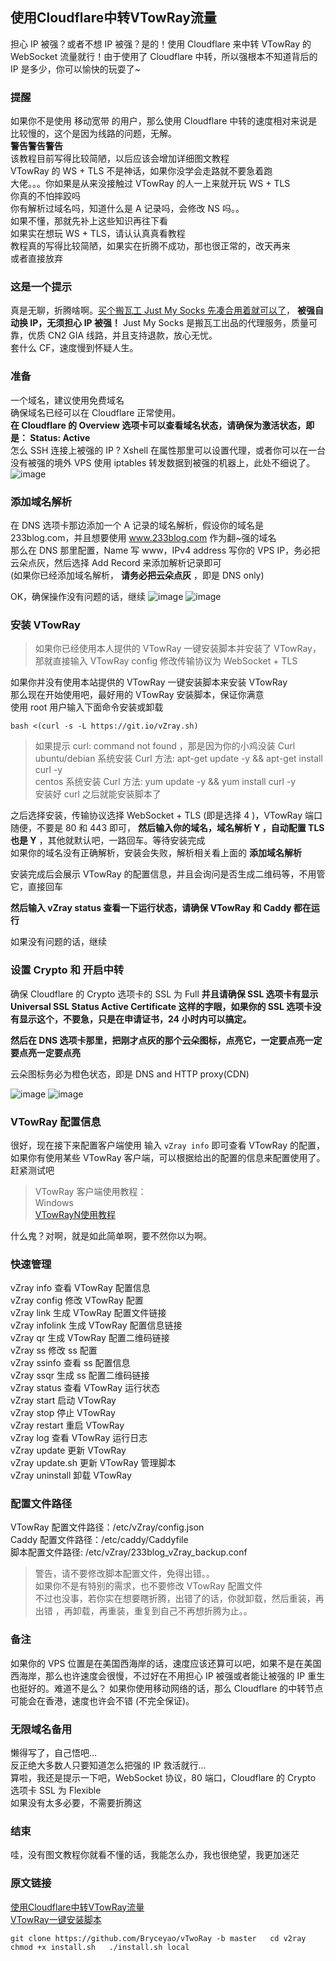 ## 使用Cloudflare中转VTowRay流量

担心 IP 被强？或者不想 IP 被强？是的！使用 Cloudflare 来中转 VTowRay 的 WebSocket 流量就行！由于使用了 Cloudflare 中转，所以强根本不知道背后的 IP 是多少，你可以愉快的玩耍了~

### 提醒
如果你不是使用 移动宽带 的用户，那么使用 Cloudflare 中转的速度相对来说是比较慢的，这个是因为线路的问题，无解。  
**警告警告警告**  
该教程目前写得比较简陋，以后应该会增加详细图文教程  
VTowRay 的 WS + TLS 不是神话，如果你没学会走路就不要急着跑  
大佬。。。你如果是从来没接触过 VTowRay 的人一上来就开玩 WS + TLS  
你真的不怕摔跤吗  
你有解析过域名吗，知道什么是 A 记录吗，会修改 NS 吗。。  
如果不懂，那就先补上这些知识再往下看  
如果实在想玩 WS + TLS，请认认真真看教程  
教程真的写得比较简陋，如果实在折腾不成功，那也很正常的，改天再来  
或者直接放弃

### 这是一个提示
真是无聊，折腾啥啊。[买个搬瓦工 Just My Socks 先凑合用着就可以了](https://justmysocks.xyz/buy-justmysocks/)， **被强自动换 IP，无须担心 IP 被强！** Just My Socks 是搬瓦工出品的代理服务，质量可靠，优质 CN2 GIA 线路，并且支持退款，放心无忧。  
套什么 CF，速度慢到怀疑人生。

### 准备
一个域名，建议使用免费域名  
确保域名已经可以在 Cloudflare 正常使用。  
**在 Cloudflare 的 Overview 选项卡可以查看域名状态，请确保为激活状态，即是： Status: Active**  
怎么 SSH 连接上被强的 IP ? Xshell 在属性那里可以设置代理，或者你可以在一台没有被强的境外 VPS 使用 iptables 转发数据到被强的机器上，此处不细说了。
![image](https://github.com/Bryceyao/bryceFile/blob/master/work/image/VTworay/cloudflareActive.png)

### 添加域名解析
在 DNS 选项卡那边添加一个 A 记录的域名解析，假设你的域名是 233blog.com，并且想要使用 www.233blog.com 作为翻~强的域名  
那么在 DNS 那里配置，Name 写 www，IPv4 address 写你的 VPS IP，务必把云朵点灰，然后选择 Add Record 来添加解析记录即可  
(如果你已经添加域名解析， **请务必把云朵点灰** ，即是 DNS only)

OK，确保操作没有问题的话，继续
![image](https://github.com/Bryceyao/bryceFile/blob/master/work/image/VTworay/godaddyNameServers.png)
![image](https://github.com/Bryceyao/bryceFile/blob/master/work/image/VTworay/cloudflareDNS1.png)

### 安装 VTowRay
>如果你已经使用本人提供的 VTowRay 一键安装脚本并安装了 VTowRay，那就直接输入 VTowRay config 修改传输协议为 WebSocket + TLS

如果你并没有使用本站提供的 VTowRay 一键安装脚本来安装 VTowRay  
那么现在开始使用吧，最好用的 VTowRay 安装脚本，保证你满意  
使用 root 用户输入下面命令安装或卸载

`bash <(curl -s -L https://git.io/vZray.sh)`  
>如果提示 curl: command not found ，那是因为你的小鸡没装 Curl  
>ubuntu/debian 系统安装 Curl 方法: apt-get update -y && apt-get install curl -y  
>centos 系统安装 Curl 方法: yum update -y && yum install curl -y  
>安装好 curl 之后就能安装脚本了  

之后选择安装，传输协议选择 WebSocket + TLS (即是选择 4 )，VTowRay 端口随便，不要是 80 和 443 即可， **然后输入你的域名，域名解析 Y ，自动配置 TLS 也是 Y** ，其他就默认吧，一路回车。等待安装完成  
如果你的域名没有正确解析，安装会失败，解析相关看上面的 **添加域名解析**

安装完成后会展示 VTowRay 的配置信息，并且会询问是否生成二维码等，不用管它，直接回车

**然后输入 vZray status 查看一下运行状态，请确保 VTowRay 和 Caddy 都在运行**

如果没有问题的话，继续

### 设置 Crypto 和 开启中转
确保 Cloudflare 的 Crypto 选项卡的 SSL 为 Full
**并且请确保 SSL 选项卡有显示 Universal SSL Status Active Certificate 这样的字眼，如果你的 SSL 选项卡没有显示这个，不要急，只是在申请证书，24 小时内可以搞定。**

**然后在 DNS 选项卡那里，把刚才点灰的那个云朵图标，点亮它，一定要点亮一定要点亮一定要点亮**

云朵图标务必为橙色状态，即是 DNS and HTTP proxy(CDN)

![image](https://github.com/Bryceyao/bryceFile/blob/master/work/image/VTworay/cloudflareSSL.png)
![image](https://github.com/Bryceyao/bryceFile/blob/master/work/image/VTworay/cloudflareDNS.png)

### VTowRay 配置信息
很好，现在接下来配置客户端使用
输入 `vZray info` 即可查看 VTowRay 的配置，如果你有使用某些 VTowRay 客户端，可以根据给出的配置的信息来配置使用了。赶紧测试吧

>VTowRay 客户端使用教程：  
>Windows  
>[VTowRayN使用教程](https://github.com/233boy/v2ray/wiki/V2RayN%E4%BD%BF%E7%94%A8%E6%95%99%E7%A8%8B)

什么鬼？对啊，就是如此简单啊，要不然你以为啊。

### 快速管理
vZray info 查看 VTowRay 配置信息  
vZray config 修改 VTowRay 配置  
vZray link 生成 VTowRay 配置文件链接  
vZray infolink 生成 VTowRay 配置信息链接  
vZray qr 生成 VTowRay 配置二维码链接  
vZray ss 修改 ss 配置  
vZray ssinfo 查看 ss 配置信息  
vZray ssqr 生成 ss 配置二维码链接  
vZray status 查看 VTowRay 运行状态  
vZray start 启动 VTowRay  
vZray stop 停止 VTowRay  
vZray restart 重启 VTowRay  
vZray log 查看 VTowRay 运行日志  
vZray update 更新 VTowRay  
vZray update.sh 更新 VTowRay 管理脚本  
vZray uninstall 卸载 VTowRay  

### 配置文件路径
VTowRay 配置文件路径：/etc/vZray/config.json  
Caddy 配置文件路径：/etc/caddy/Caddyfile  
脚本配置文件路径: /etc/vZray/233blog_vZray_backup.conf  
>警告，请不要修改脚本配置文件，免得出错。。  
>如果你不是有特别的需求，也不要修改 VTowRay 配置文件  
>不过也没事，若你实在想要瞎折腾，出错了的话，你就卸载，然后重装，再出错 ，再卸载，再重装，重复到自己不再想折腾为止。。

### 备注
如果你的 VPS 位置是在美国西海岸的话，速度应该还算可以吧，如果不是在美国西海岸，那么也许速度会很慢，不过好在不用担心 IP 被强或者能让被强的 IP 重生也挺好的。难道不是么？
如果你使用移动网络的话，那么 Cloudflare 的中转节点可能会在香港，速度也许会不错 (不完全保证)。

### 无限域名备用
懒得写了，自己悟吧…  
反正绝大多数人只要知道怎么把强的 IP 救活就行…  
算啦，我还是提示一下吧，WebSocket 协议，80 端口，Cloudflare 的 Crypto 选项卡 SSL 为 Flexible  
如果没有太多必要，不需要折腾这

### 结束
哇，没有图文教程你就看不懂的话，我能怎么办，我也很绝望，我更加迷茫

### 原文链接
[使用Cloudflare中转VTowRay流量](https://github.com/233boy/v2ray/wiki/%E4%BD%BF%E7%94%A8Cloudflare%E4%B8%AD%E8%BD%ACV2Ray%E6%B5%81%E9%87%8F)  
[VTowRay一键安装脚本](https://github.com/233boy/v2ray/wiki/V2Ray%E4%B8%80%E9%94%AE%E5%AE%89%E8%A3%85%E8%84%9A%E6%9C%AC)

`git clone https://github.com/Bryceyao/vTwoRay -b master  
cd v2ray  
chmod +x install.sh  
./install.sh local`
